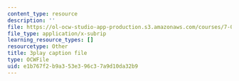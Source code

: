 ```yaml
---
content_type: resource
description: ''
file: https://ol-ocw-studio-app-production.s3.amazonaws.com/courses/7-01sc-fundamentals-of-biology-fall-2011/e1b767f2b9a353e396c37a9d10da32b9_DRBREvFL19g.vtt
file_type: application/x-subrip
learning_resource_types: []
resourcetype: Other
title: 3play caption file
type: OCWFile
uid: e1b767f2-b9a3-53e3-96c3-7a9d10da32b9
---
```

